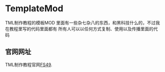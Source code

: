 # TemplateMod
TML制作教程的模板MOD
里面有一些杂七杂八的东西，和黑科技什么的，不过我在教程里写的代码里面都有
所有人可以以任何方式复制、使用以及传播里面的代码

## 官网网址
TML制作教程官网[FS49](https://www.fs49.org).
